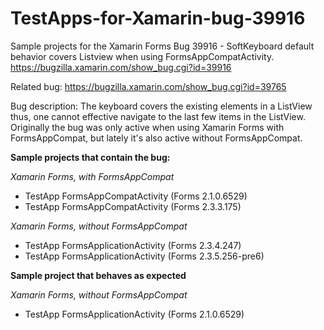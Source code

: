 # TestApps-for-Xamarin-bug-39916

Sample projects for the Xamarin Forms Bug 39916 - SoftKeyboard default behavior covers Listview when using FormsAppCompatActivity. https://bugzilla.xamarin.com/show_bug.cgi?id=39916

Related bug: https://bugzilla.xamarin.com/show_bug.cgi?id=39765

Bug description: The keyboard covers the existing elements in a ListView thus, one cannot effective navigate to the last few items in the ListView.
Originally the bug was only active when using Xamarin Forms with FormsAppCompat, but lately it's also active without FormsAppCompat.

**Sample projects that contain the bug:**

*Xamarin Forms, with FormsAppCompat*
* TestApp FormsAppCompatActivity (Forms 2.1.0.6529)
* TestApp FormsAppCompatActivity (Forms 2.3.3.175)

*Xamarin Forms, without FormsAppCompat*
* TestApp FormsApplicationActivity (Forms 2.3.4.247)
* TestApp FormsApplicationActivity (Forms 2.3.5.256-pre6)

**Sample project that behaves as expected**

*Xamarin Forms, without FormsAppCompat*
* TestApp FormsApplicationActivity (Forms 2.1.0.6529)
